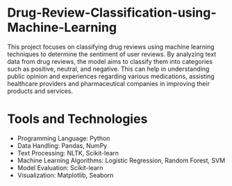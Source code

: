 # Drug-Review-Classification-using-Machine-Learning

This project focuses on classifying drug reviews using machine learning techniques to determine the sentiment of user reviews. By analyzing text data from drug reviews, the model aims to classify them into categories such as positive, neutral, and negative. This can help in understanding public opinion and experiences regarding various medications, assisting healthcare providers and pharmaceutical companies in improving their products and services.

# Tools and Technologies
- Programming Language: Python
- Data Handling: Pandas, NumPy
- Text Processing: NLTK, Scikit-learn
- Machine Learning Algorithms: Logistic Regression, Random Forest, SVM
- Model Evaluation: Scikit-learn
- Visualization: Matplotlib, Seaborn

